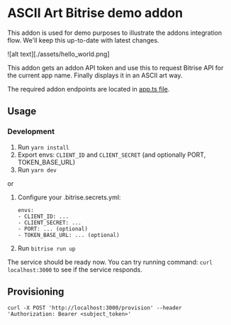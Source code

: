 # ASCII Art Bitrise demo addon

This addon is used for demo purposes to illustrate the addons integration flow. We'll keep this up-to-date with latest changes.

![alt text][./assets/hello_world.png]

This addon gets an addon API token and use this to request Bitrise API for the current app name. Finally displays it in an ASCII art way.

The required addon endpoints are located in [app.ts file](./src/app.ts).

## Usage

### Development

1. Run `yarn install`
1. Export envs: `CLIENT_ID` and `CLIENT_SECRET` (and optionally PORT, TOKEN_BASE_URL)
1. Run `yarn dev`

or

1. Configure your .bitrise.secrets.yml:
    ```
    envs:
    - CLIENT_ID: ...
    - CLIENT_SECRET: ...
    - PORT: ... (optional)
    - TOKEN_BASE_URL: ... (optional)
    ```
1. Run `bitrise run up`

The service should be ready now. You can try running command: `curl localhost:3000` to see if the service responds.

## Provisioning

```
curl -X POST 'http://localhost:3000/provision' --header 'Authorization: Bearer <subject_token>'
```